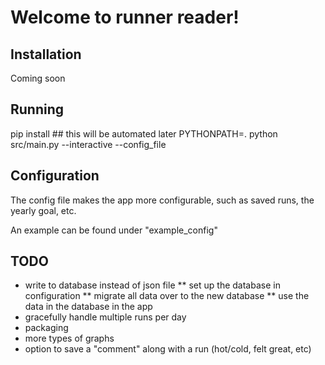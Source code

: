 Welcome to runner reader!
=========================

Installation
------------
Coming soon


Running
-------

pip install <dependencies> ## this will be automated later
PYTHONPATH=. python src/main.py --interactive --config_file <config path>


Configuration
-------------

The config file makes the app more configurable, such as saved runs, the yearly goal, etc.

An example can be found under "example_config"

TODO
----
* write to database instead of json file
    ** set up the database in configuration
    ** migrate all data over to the new database
    ** use the data in the database in the app
* gracefully handle multiple runs per day
* packaging
* more types of graphs
* option to save a "comment" along with a run (hot/cold, felt great, etc)

